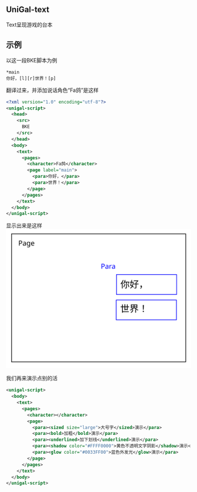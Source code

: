 ## UniGal-text
Text呈现游戏的台本
## 示例
以这一段BKE脚本为例
```bkscr
*main
你好，[l][r]世界！[p]
```
翻译过来，并添加说话角色“Fa鸽”是这样
```xml
<?xml version="1.0" encoding="utf-8"?>
<unigal-script>
  <head>
    <src>
      BKE
    </src>
  </head>
  <body>
    <text>
      <pages>
        <character>Fa鸽</character>
        <page label="main">
          <para>你好，</para>
          <para>世界！</para>
        </page>
      </pages>
    </text>
  </body>
</unigal-script>
```
显示出来是这样
![textv2-sample.svg](./text-sample.svg)  

我们再来演示点别的活
```xml
<unigal-script>
  <body>
    <text>
      <pages>
        <character></character>
        <page>
          <para><sized size="large">大号字</sized>演示</para>
          <para><bold>加粗</bold>演示</para>
          <para><underlined>加下划线</underlined>演示</para>
          <para><shadow color="#FFFF0000">黄色不透明文字阴影</shadow>演示</para>
          <para><glow color="#0033FF00">蓝色外发光</glow>演示</para>
        </page>
      </pages>
    </text>
  </body>
</unigal-script>
```